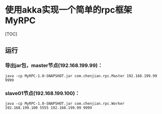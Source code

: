 # 使用akka实现一个简单的rpc框架MyRPC
[TOC]
## 运行
### 导出jar包，master节点(192.168.199.99)：
```
java -cp MyRPC-1.0-SNAPSHOT.jar com.chenjian.rpc.Master 192.168.199.99 9999
```
### slave01节点(192.168.199.100)：

```
java -cp MyRPC-1.0-SNAPSHOT.jar com.chenjian.rpc.Worker 192.168.199.100 5555 192.168.199.99 9999
```

